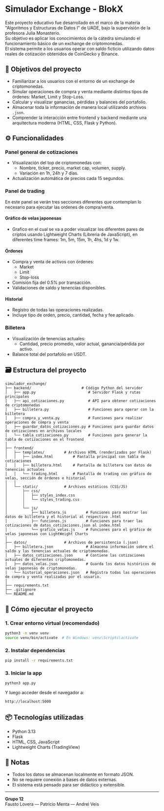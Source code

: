 # Simulador Exchange - **BlokX**

Este proyecto educativo fue desarrollado en el marco de la materia "Algoritmos y Estructuras de Datos I" de UADE, bajo la supervisión de la profesora Julia Monasterio.  
Su objetivo es aplicar los conocimientos de la cátedra simulando el funcionamiento básico de un exchange de criptomonedas.  
El sistema permite a los usuarios operar con saldo ficticio utilizando datos reales de cotización obtenidos de CoinGecko y Binance.

## 🎯 Objetivos del proyecto

- Familiarizar a los usuarios con el entorno de un exchange de criptomonedas.
- Simular operaciones de compra y venta mediante distintos tipos de órdenes: Market, Limit y Stop-Loss.
- Calcular y visualizar ganancias, pérdidas y balances del portafolio.
- Almacenar toda la información de manera local utilizando archivos `.json`.
- Comprender la interacción entre frontend y backend mediante una arquitectura moderna (HTML, CSS, Flask y Python).

## ⚙️ Funcionalidades

### Panel general de cotizaciones
- Visualización del top de criptomonedas con:
  - Nombre, ticker, precio, market cap, volumen, supply.
  - Variación en 1h, 24h y 7 días.
- Actualización automática de precios cada 15 segundos.

### Panel de trading
En este panel se verán tres secciones diferentes que contemplan lo necesario para ejecutar las ordenes de compra/venta.

#### Gráfico de velas japonesas
- Grafico en el cual se va a poder visualizar los diferentes pares de criptos usando Lightweight Charts (Libreria de JavaScript), en diferentes time frames: 1m, 5m, 15m, 1h, 4hs, 1d y 1w.

#### Órdenes
- Compra y venta de activos con órdenes:
  - Market
  - Limit
  - Stop-loss
- Comisión fija del 0.5% por transacción.
- Validaciones de saldo y tenencias disponibles.

#### Historial
- Registro de todas las operaciones realizadas.
- Incluye tipo de orden, precio, cantidad, fecha y fee aplicado.
  
### Billetera
- Visualización de tenencias actuales:
  - Cantidad, precio promedio, valor actual, ganancia/pérdida por activo.
- Balance total del portafolio en USDT.



## 🗃️ Estructura del proyecto

```
simulador_exchange/
├── backend/                       # Código Python del servidor
│   ├── app.py                        # Servidor Flask y rutas principales
│   ├── api_cotizaciones.py           # API para obtener cotizaciones de criptomonedas
│   ├── billetera.py                  # Funciones para operar con la billetera
│   ├── compra_y_venta.py             # Funciones para realizar operaciones de compra y venta
│   ├── guardar_datos_cotizaciones.py # Funciones para guardar datos de cotizaciones en archivos locales
│   └── tabla_cotizaciones.py         # Funciones para generar la tabla de cotizaciones en el frontend
│
├── frontend/
│   ├── templates/         # Archivos HTML (renderizados por Flask)
│   │   ├── index.html         # Pantalla principal con tabla de cotizaciones
│   │   ├── billetera.html     # Pantalla de billetera con datos de tenencias actuales
│   │   └── trading.html       # Pantalla de trading con gráfico de velas, sección de órdenes e historial
│   │
│   └── static/            # Archivos estáticos (CSS/JS)
│       ├── css/
│       │   ├── styles_index.css
│       │   └── styles_trading.css
│       │
│       └── js/            
│           ├── billetera.js         # Funciones para mostrar los datos de billetera y el historial al respectivo .html
│           ├── funciones.js         # Funciones para traer las cotizaciones de datos_cotizaciones.json al index.html
│           └── grafico_velas.js     # Funciones para el gráfico de velas japonesas con LightWeight Charts
│
├── datos/                 # Archivos de persistencia (.json)
│   ├── billetera.json               # Almacena información sobre el saldo y las tenencias actuales de criptomonedas.
│   ├── datos_cotizaciones.json      # Contiene las cotizaciones actuales de diferentes criptomonedas.
│   ├── datos_velas.json             # Guarda los datos históricos de velas japonesas de criptomonedas.
│   └── historial_operaciones.json   # Registra todas las operaciones de compra y venta realizadas por el usuario.
│
├── requirements.txt
├── .gitignore
└── README.md
```

## 🚀 Cómo ejecutar el proyecto

### 1. Crear entorno virtual (recomendado)
```bash
python3 -m venv venv
source venv/bin/activate  # En Windows: venv\Scripts\activate
```

### 2. Instalar dependencias
```bash
pip install -r requirements.txt
```

### 3. Iniciar la app
```bash
python3 app.py
```

Y luego acceder desde el navegador a:  
```
http://localhost:5000
```

## 📦 Tecnologías utilizadas

- Python 3.13
- Flask
- HTML, CSS, JavaScript
- Lightweight Charts (TradingView)

## 📌 Notas

- Todos los datos se almacenan localmente en formato JSON.
- No se requiere conexión a bases de datos externas.
- El sistema está pensado para ser didáctico y extensible.

---

**Grupo 12**  
Fausto Lovera — Patricio Menta — Andrei Veis
